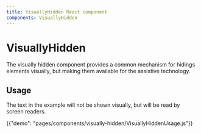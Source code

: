 ```yaml
---
title: VisuallyHidden React component
components: VisuallyHidden
---
```


# VisuallyHidden

<p class="description">The visually hidden component provides a common mechanism for hidings elements visually, but making them available for the assistive technology.</p>

## Usage

The text in the example will not be shown visually, but will be read by screen readers.

{{"demo": "pages/components/visually-hidden/VisuallyHiddenUsage.js"}}
